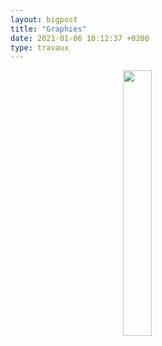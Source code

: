 ```yaml
---
layout: bigpost
title: "Graphies"
date: 2021-01-06 10:12:37 +0200
type: travaux
---
```

<figure><img class="photosintros" style="width:33%; margin-left:33%; margin-top:calc(var(--line-height)*2);" src="{{site.baseurl}}/imgs/graphies.gif" /></figure>

